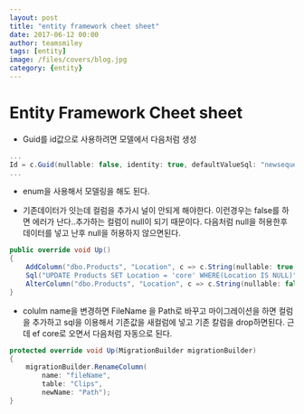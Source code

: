 ```yaml
--- 
layout: post 
title: "entity framework cheet sheet" 
date: 2017-06-12 00:00  
author: teamsmiley 
tags: [entity]
image: /files/covers/blog.jpg
category: {entity}
---
```


# Entity Framework Cheet sheet 

* Guid를 id값으로 사용하려면 모델에서 다음처럼 생성 
```cs
...
Id = c.Guid(nullable: false, identity: true, defaultValueSql: "newsequentialid()"),
...
```

* enum을 사용해서 모델링을 해도 된다.

* 기존데이터가 잇는데 컬럼을 추가시 널이 안되게 해야한다.
이런경우는 false를 하면 에러가 난다..추가하는 컬럼이 null이 되기 때문이다.
다음처럼 null을 허용한후 데이터를 넣고 난후 null을 허용하지 않으면된다.
```cs
public override void Up()
{
    AddColumn("dbo.Products", "Location", c => c.String(nullable: true, maxLength: 50));
    Sql("UPDATE Products SET Location = 'core' WHERE(Location IS NULL)");
    AlterColumn("dbo.Products", "Location", c => c.String(nullable: false));
}
```
* colulm name을 변경하면 
FileName 을 Path로 바꾸고 마이그레이션을 하면 컬럼을 추가하고 sql을 이용해서 기존값을 새컬럼에 넣고 기존 칼럼을 drop하면된다.
근데 ef core로 오면서 다음처럼 자동으로 된다.
```cs
protected override void Up(MigrationBuilder migrationBuilder)
{
    migrationBuilder.RenameColumn(
        name: "fileName",
        table: "Clips",
        newName: "Path");
}
```






